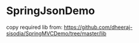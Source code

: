 SpringJsonDemo
==============
copy required lib from:
https://github.com/dheeraj-sisodia/SpringMVCDemo/tree/master/lib

